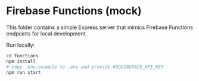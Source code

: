 # Firebase Functions (mock)

This folder contains a simple Express server that mimics Firebase Functions endpoints for local development.

Run locally:

```powershell
cd functions
npm install
# copy .env.example to .env and provide HUGGINGFACE_API_KEY
npm run start
```

